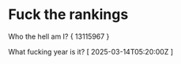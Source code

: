# Fuck the rankings

Who the hell am I?
{ 13115967 }

What fucking year is it?
[ 2025-03-14T05:20:00Z ]
